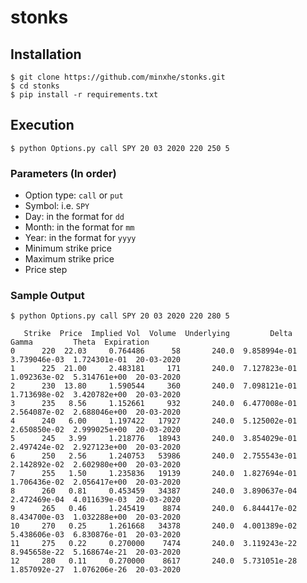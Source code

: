 # stonks

Installation
------------    
    $ git clone https://github.com/minxhe/stonks.git
    $ cd stonks
    $ pip install -r requirements.txt
    
Execution
------------    
    $ python Options.py call SPY 20 03 2020 220 250 5
 
 ### Parameters (In order)
 - Option type: `call` or `put`
 - Symbol: i.e. `SPY`
 - Day: in the format for `dd`
 - Month: in the format for `mm`
 - Year: in the format for `yyyy`
 - Minimum strike price
 - Maximum strike price
 - Price step
 
 ### Sample Output
 ```
 $ python Options.py call SPY 20 03 2020 220 280 5
 
    Strike  Price  Implied Vol  Volume  Underlying         Delta         Gamma         Theta  Expiration
0      220  22.03     0.764486      58       240.0  9.858994e-01  3.739046e-03  1.724301e-01  20-03-2020
1      225  21.00     2.483181     171       240.0  7.127823e-01  1.092363e-02  5.314761e+00  20-03-2020
2      230  13.80     1.590544     360       240.0  7.098121e-01  1.713698e-02  3.420782e+00  20-03-2020
3      235   8.56     1.152661     932       240.0  6.477008e-01  2.564087e-02  2.688046e+00  20-03-2020
4      240   6.00     1.197422   17927       240.0  5.125002e-01  2.650850e-02  2.999025e+00  20-03-2020
5      245   3.99     1.218776   18943       240.0  3.854029e-01  2.497424e-02  2.927123e+00  20-03-2020
6      250   2.56     1.240753   53986       240.0  2.755543e-01  2.142892e-02  2.602980e+00  20-03-2020
7      255   1.50     1.235836   19139       240.0  1.827694e-01  1.706436e-02  2.056417e+00  20-03-2020
8      260   0.81     0.453459   34387       240.0  3.890637e-04  2.472469e-04  4.011639e-03  20-03-2020
9      265   0.46     1.245419    8874       240.0  6.844417e-02  8.434700e-03  1.032288e+00  20-03-2020
10     270   0.25     1.261668   34378       240.0  4.001389e-02  5.438606e-03  6.830876e-01  20-03-2020
11     275   0.22     0.270000    7474       240.0  3.119243e-22  8.945658e-22  5.168674e-21  20-03-2020
12     280   0.11     0.270000    8617       240.0  5.731051e-28  1.857092e-27  1.076206e-26  20-03-2020
 ```
